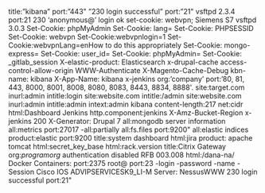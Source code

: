 title:”kibana” port:”443"
”230 login successful” port:”21"
vsftpd 2.3.4 port:21
230 ‘anonymous@’ login ok
set-cookie: webvpn;
Siemens S7
vsftpd 3.0.3
Set-Cookie: phpMyAdmin
Set-Cookie: lang=
Set-Cookie: PHPSESSID
Set-Cookie: webvpn
Set-Cookie:webvpnlogin=1
Set-Cookie:webvpnLang=enHow to do this appropriately
Set-Cookie: mongo-express=
Set-Cookie: user_id=
Set-Cookie: phpMyAdmin=
Set-Cookie: _gitlab_session
X-elastic-product: Elasticsearch
x-drupal-cache
access-control-allow-origin
WWW-Authenticate
X-Magento-Cache-Debug
kbn-name: kibana
X-App-Name: kibana
x-jenkins
org:’company’ port:’80, 81, 443, 8000, 8001, 8008, 8080, 8083, 8443, 8834, 8888'.
site:target.com
inurl:admin
intitle:login
site:website.com
intitle:/admin
site:website.com
inurl:admin
intitle:admin
intext:admin
kibana content-length:217 net:cidr
html:Dashboard Jenkins http.component:jenkins
X-Amz-Bucket-Region
x-jenkins 200
X-Generator: Drupal 7
all:mongodb server information all:metrics
port:27017 -all:partially all:fs.files
port:9200" all:elastic indices
product:elastic port:9200
title:system dashboard html:jira
product: apache tomcat
html:secret_key_base
html:rack.version
title:Citrix Gateway org:*programorg*
authentication disabled RFB 003.008
html:/dana-na/
Docker Containers: port:2375
root@ port:23 -login -password -name -Session
Cisco IOS ADVIPSERVICESK9_LI-M
Server: NessusWWW
230 login successful port:21"
